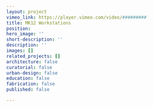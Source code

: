 ```yaml
---
layout: project
vimeo_link: https://player.vimeo.com/video/#########
title: MK12 Workstations
position: 
hero_image: ''
short-description: ''
description: ''
images: []
related_projects: []
architecture: false
curatorial: false
urban-design: false
education: false
fabrication: false
published: false

---
```

